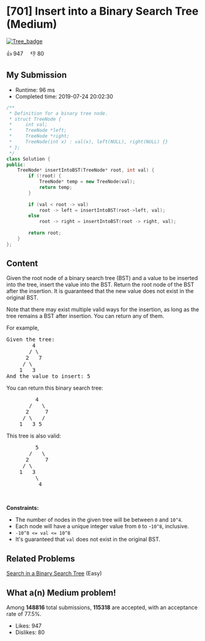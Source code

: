 # [701] Insert into a Binary Search Tree (Medium)

[![Tree_badge](https://img.shields.io/badge/topic-Tree-green.svg)](https://leetcode.com/problems/insert-into-a-binary-search-tree/) 

:+1: 947 &nbsp; &nbsp; :thumbsdown: 80

## My Submission

- Runtime: 96 ms
- Completed time: 2019-07-24 20:02:30

```cpp
/**
 * Definition for a binary tree node.
 * struct TreeNode {
 *     int val;
 *     TreeNode *left;
 *     TreeNode *right;
 *     TreeNode(int x) : val(x), left(NULL), right(NULL) {}
 * };
 */
class Solution {
public:
    TreeNode* insertIntoBST(TreeNode* root, int val) {
        if (!root) {
            TreeNode* temp = new TreeNode(val);
            return temp;
        }
        
        if (val < root -> val) 
            root -> left = insertIntoBST(root->left, val);
        else
            root -> right = insertIntoBST(root -> right, val);
        
        return root;
    }
};
```

## Content
<p>Given the root node of a binary search tree (BST) and a value to be inserted into the tree,&nbsp;insert the value into the BST. Return the root node of the BST after the insertion. It is guaranteed that the new value does not exist in the original BST.</p>

<p>Note that there may exist&nbsp;multiple valid ways for the&nbsp;insertion, as long as the tree remains a BST after insertion. You can return any of them.</p>

<p>For example,&nbsp;</p>

<pre>
Given the tree:
        4
       / \
      2   7
     / \
    1   3
And the value to insert: 5
</pre>

<p>You can return this binary search tree:</p>

<pre>
         4
       /   \
      2     7
     / \   /
    1   3 5
</pre>

<p>This tree is also valid:</p>

<pre>
         5
       /   \
      2     7
     / \   
    1   3
         \
          4
</pre>

<p>&nbsp;</p>
<p><strong>Constraints:</strong></p>

<ul>
	<li>The number of nodes in the given tree will be between <code>0</code> and <code>10^4</code>.</li>
	<li>Each node will have a unique integer value from <code>0</code>&nbsp;to -<code>10^8</code>, inclusive.</li>
	<li><code>-10^8 &lt;= val &lt;= 10^8</code></li>
	<li>It&#39;s guaranteed that <code>val</code> does not exist in the original BST.</li>
</ul>


## Related Problems
[Search in a Binary Search Tree](https://leetcode.com/problems/search-in-a-binary-search-tree/) (Easy) <br>

## What a(n) Medium problem!
Among **148816** total submissions, **115318** are accepted, with an acceptance rate of 77.5%. <br>

- Likes: 947
- Dislikes: 80

